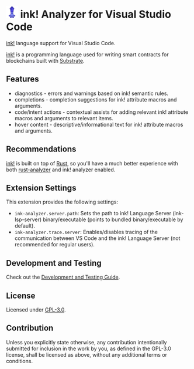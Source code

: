 # ![icon](/images/iconx32.png 'icon') ink! Analyzer for Visual Studio Code

[ink!](https://use.ink/) language support for Visual Studio Code.

[ink!](https://use.ink/) is a programming language used for writing smart contracts for blockchains built with [Substrate](https://substrate.io/).

## Features

- diagnostics - errors and warnings based on ink! semantic rules.
- completions - completion suggestions for ink! attribute macros and arguments.
- code/intent actions - contextual assists for adding relevant ink! attribute macros and arguments to relevant items.
- hover content - descriptive/informational text for ink! attribute macros and arguments.

## Recommendations

[ink!](https://use.ink/) is built on top of [Rust](https://www.rust-lang.org/), so you'll have a much better experience with both [rust-analyzer](https://marketplace.visualstudio.com/items?itemName=rust-lang.rust-analyzer) and ink! analyzer enabled.

## Extension Settings

This extension provides the following settings:

- `ink-analyzer.server.path`: Sets the path to ink! Language Server (ink-lsp-server) binary/executable (points to bundled binary/executable by default).
- `ink-analyzer.trace.server`: Enables/disables tracing of the communication between VS Code and the ink! Language Server (not recommended for regular users).

## Development and Testing

Check out the [Development and Testing Guide](/DEVELOPMENT.md).

## License

Licensed under [GPL-3.0](/LICENSE).

## Contribution

Unless you explicitly state otherwise, any contribution intentionally submitted
for inclusion in the work by you, as defined in the GPL-3.0 license, shall be
licensed as above, without any additional terms or conditions.
